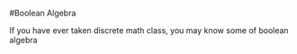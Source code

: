 #Boolean Algebra

If you have ever taken discrete math class, you may know some of boolean algebra 
